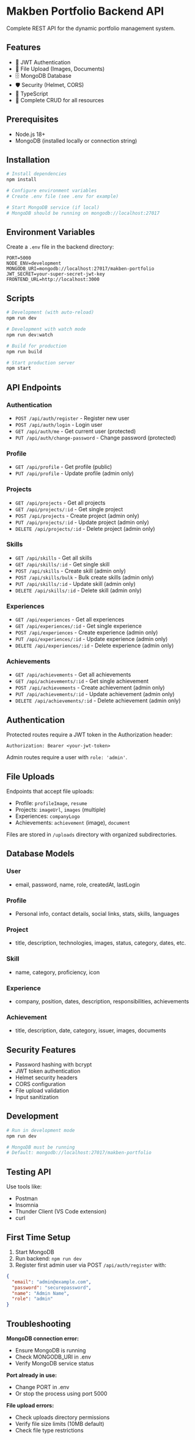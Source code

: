 # Makben Portfolio Backend API

Complete REST API for the dynamic portfolio management system.

## Features

- 🔐 JWT Authentication
- 📁 File Upload (Images, Documents)
- 🗄️ MongoDB Database
- 🛡️ Security (Helmet, CORS)
- 📝 TypeScript
- 🎨 Complete CRUD for all resources

## Prerequisites

- Node.js 18+
- MongoDB (installed locally or connection string)

## Installation

```bash
# Install dependencies
npm install

# Configure environment variables
# Create .env file (see .env for example)

# Start MongoDB service (if local)
# MongoDB should be running on mongodb://localhost:27017
```

## Environment Variables

Create a `.env` file in the backend directory:

```env
PORT=5000
NODE_ENV=development
MONGODB_URI=mongodb://localhost:27017/makben-portfolio
JWT_SECRET=your-super-secret-jwt-key
FRONTEND_URL=http://localhost:3000
```

## Scripts

```bash
# Development (with auto-reload)
npm run dev

# Development with watch mode
npm run dev:watch

# Build for production
npm run build

# Start production server
npm start
```

## API Endpoints

### Authentication
- `POST /api/auth/register` - Register new user
- `POST /api/auth/login` - Login user
- `GET /api/auth/me` - Get current user (protected)
- `PUT /api/auth/change-password` - Change password (protected)

### Profile
- `GET /api/profile` - Get profile (public)
- `PUT /api/profile` - Update profile (admin only)

### Projects
- `GET /api/projects` - Get all projects
- `GET /api/projects/:id` - Get single project
- `POST /api/projects` - Create project (admin only)
- `PUT /api/projects/:id` - Update project (admin only)
- `DELETE /api/projects/:id` - Delete project (admin only)

### Skills
- `GET /api/skills` - Get all skills
- `GET /api/skills/:id` - Get single skill
- `POST /api/skills` - Create skill (admin only)
- `POST /api/skills/bulk` - Bulk create skills (admin only)
- `PUT /api/skills/:id` - Update skill (admin only)
- `DELETE /api/skills/:id` - Delete skill (admin only)

### Experiences
- `GET /api/experiences` - Get all experiences
- `GET /api/experiences/:id` - Get single experience
- `POST /api/experiences` - Create experience (admin only)
- `PUT /api/experiences/:id` - Update experience (admin only)
- `DELETE /api/experiences/:id` - Delete experience (admin only)

### Achievements
- `GET /api/achievements` - Get all achievements
- `GET /api/achievements/:id` - Get single achievement
- `POST /api/achievements` - Create achievement (admin only)
- `PUT /api/achievements/:id` - Update achievement (admin only)
- `DELETE /api/achievements/:id` - Delete achievement (admin only)

## Authentication

Protected routes require a JWT token in the Authorization header:

```
Authorization: Bearer <your-jwt-token>
```

Admin routes require a user with `role: 'admin'`.

## File Uploads

Endpoints that accept file uploads:
- Profile: `profileImage`, `resume`
- Projects: `imageUrl`, `images` (multiple)
- Experiences: `companyLogo`
- Achievements: `achievement` (image), `document`

Files are stored in `/uploads` directory with organized subdirectories.

## Database Models

### User
- email, password, name, role, createdAt, lastLogin

### Profile
- Personal info, contact details, social links, stats, skills, languages

### Project
- title, description, technologies, images, status, category, dates, etc.

### Skill
- name, category, proficiency, icon

### Experience
- company, position, dates, description, responsibilities, achievements

### Achievement
- title, description, date, category, issuer, images, documents

## Security Features

- Password hashing with bcrypt
- JWT token authentication
- Helmet security headers
- CORS configuration
- File upload validation
- Input sanitization

## Development

```bash
# Run in development mode
npm run dev

# MongoDB must be running
# Default: mongodb://localhost:27017/makben-portfolio
```

## Testing API

Use tools like:
- Postman
- Insomnia
- Thunder Client (VS Code extension)
- curl

## First Time Setup

1. Start MongoDB
2. Run backend: `npm run dev`
3. Register first admin user via POST `/api/auth/register` with:
```json
{
  "email": "admin@example.com",
  "password": "securepassword",
  "name": "Admin Name",
  "role": "admin"
}
```

## Troubleshooting

**MongoDB connection error:**
- Ensure MongoDB is running
- Check MONGODB_URI in .env
- Verify MongoDB service status

**Port already in use:**
- Change PORT in .env
- Or stop the process using port 5000

**File upload errors:**
- Check uploads directory permissions
- Verify file size limits (10MB default)
- Check file type restrictions

